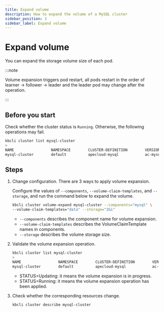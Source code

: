 ```yaml
---
title: Expand volume
description: How to expand the volume of a MySQL cluster
sidebar_position: 3
sidebar_label: Expand volume
---
```


# Expand volume

You can expand the storage volume size of each pod.

:::note

Volume expansion triggers pod restart, all pods restart in the order of learner -> follower -> leader and the leader pod may change after the operation.

:::

## Before you start

Check whether the cluster status is `Running`. Otherwise, the following operations may fail.

```bash
kbcli cluster list mysql-cluster
>
NAME                 NAMESPACE        CLUSTER-DEFINITION        VERSION                TERMINATION-POLICY        STATUS         CREATED-TIME
mysql-cluster        default          apecloud-mysql            ac-mysql-8.0.30        Delete                    Running        Jan 29,2023 14:29 UTC+0800
```

## Steps

1. Change configuration. There are 3 ways to apply volume expansion.

    Configure the values of `--components`, `--volume-claim-templates`, and `--storage`, and run the command below to expand the volume.

    ```bash
    kbcli cluster volume-expand mysql-cluster --components="mysql" \
    --volume-claim-templates="data" --storage="2Gi"
    ```

    - `--components` describes the component name for volume expansion.
    - `--volume-claim-templates` describes the VolumeClaimTemplate names in components.
    - `--storage` describes the volume storage size.


2. Validate the volume expansion operation.

   ```bash
   kbcli cluster list mysql-cluster
   >
   NAME                 NAMESPACE        CLUSTER-DEFINITION        VERSION                  TERMINATION-POLICY        STATUS                 CREATED-TIME
   mysql-cluster        default          apecloud-mysql            ac-mysql-8.0.30          Delete                    VolumeExpanding        Jan 29,2023 14:35 UTC+0800
   ```

   * STATUS=Updating: it means the volume expansion is in progress.
   * STATUS=Running: it means the volume expansion operation has been applied.

3. Check whether the corresponding resources change.

    ```bash
    kbcli cluster describe mysql-cluster
    ```
